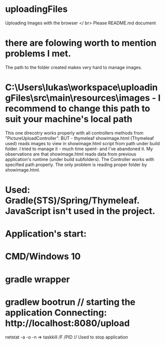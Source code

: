 # uploadingFiles
Uploading Images  with the browser </ br>
Please README.md document
# there are folowing worth to mention problems I met.
The path to the folder created makes very hard to manage images. 
# C:\Users\lukas\workspace\uploadingFiles\src\main\resources\images   - I recommend to change this path to suit your machine's local path
This one direcotry works properly with all controllers methods from "PictureUploadController".
BUT - thymeleaf showimage.html (Thymeleaf used) reads images to view in showimage.html script from path under build folder. 
I tried to manage it - much time spent- and I've abandoned it. My observations are that showimage.html reads data from previous application's runtime (under build subfolders).
The Controller works with specified path properly. The only problem is reading proper folder by showimage.html.
# Used: Gradle(STS)/Spring/Thymeleaf. JavaScript isn't used in the project.
# Application's start:
# CMD/Windows 10
# gradle wrapper
# gradlew bootrun  // starting the application Connecting: http://localhost:8080/upload
netstat -a -o -n => taskkill /F /PID <PID>  // Used to stop application
